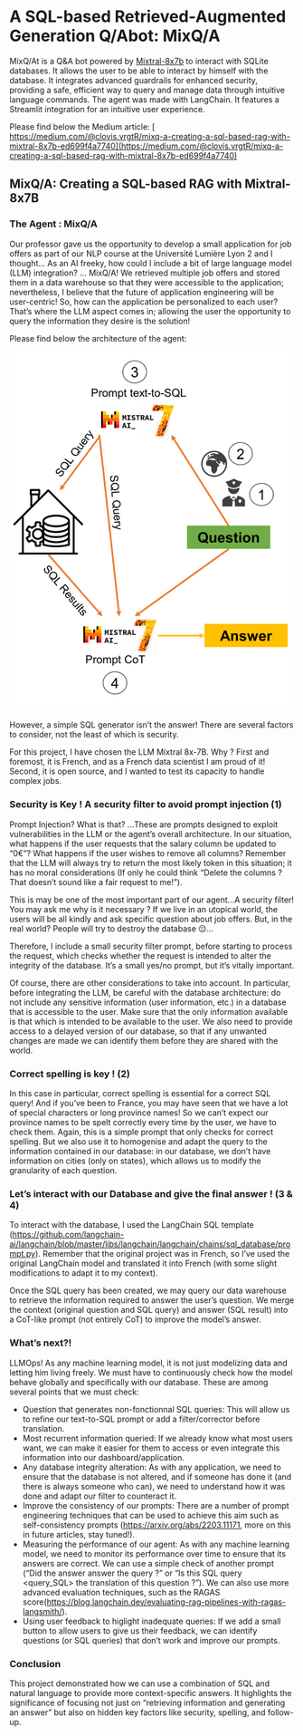# A SQL-based Retrieved-Augmented Generation Q/Abot: MixQ/A

MixQ/At is a Q&A bot powered by [Mixtral-8x7b](https://huggingface.co/mistralai/Mixtral-8x7B-Instruct-v0.1) to interact with SQLite databases. It allows the user to be able to interact by himself with the database. It integrates advanced guardrails for enhanced security, providing a safe, efficient way to query and manage data through intuitive language commands. The agent was made with LangChain. It features a Streamlit integration for an intuitive user experience. 

Please find below the Medium article: [ https://medium.com/@clovis.vrgtR/mixq-a-creating-a-sql-based-rag-with-mixtral-8x7b-ed699f4a7740](https://medium.com/@clovis.vrgtR/mixq-a-creating-a-sql-based-rag-with-mixtral-8x7b-ed699f4a7740) 

 ## MixQ/A: Creating a SQL-based RAG with Mixtral-8x7B

 ### The Agent : MixQ/A
Our professor gave us the opportunity to develop a small application for job offers as part of our NLP course at the Université Lumière Lyon 2 and I thought… As an AI freeky, how could I include a bit of large language model (LLM) integration? … MixQ/A!
We retrieved multiple job offers and stored them in a data warehouse so that they were accessible to the application; nevertheless, I believe that the future of application engineering will be user-centric! So, how can the application be personalized to each user? That’s where the LLM aspect comes in; allowing the user the opportunity to query the information they desire is the solution!

Please find below the architecture of the agent:

<img src="qabot_english.png" title="agent_architecture">

However, a simple SQL generator isn’t the answer! There are several factors to consider, not the least of which is security.

For this project, I have chosen the LLM Mixtral 8x-7B. Why ? First and foremost, it is French, and as a French data scientist I am proud of it! Second, it is open source, and I wanted to test its capacity to handle complex jobs.

### Security is Key ! A security filter to avoid prompt injection (1)
Prompt Injection? What is that? …These are prompts designed to exploit vulnerabilities in the LLM or the agent’s overall architecture. In our situation, what happens if the user requests that the salary column be updated to “0€”? What happens if the user wishes to remove all columns? Remember that the LLM will always try to return the most likely token in this situation; it has no moral considerations (If only he could think “Delete the columns ? That doesn’t sound like a fair request to me!”).

This is may be one of the most important part of our agent…A security filter! You may ask me why is it necessary ? If we live in an utopical world, the users will be all kindly and ask specific question about job offers. But, in the real world? People will try to destroy the database 😔…

Therefore, I include a small security filter prompt, before starting to process the request, which checks whether the request is intended to alter the integrity of the database. It’s a small yes/no prompt, but it’s vitally important.

Of course, there are other considerations to take into account. In particular, before integrating the LLM, be careful with the database architecture: do not include any sensitive information (user information, etc.) in a database that is accessible to the user. Make sure that the only information available is that which is intended to be available to the user. We also need to provide access to a delayed version of our database, so that if any unwanted changes are made we can identify them before they are shared with the world.

### Correct spelling is key ! (2)
In this case in particular, correct spelling is essential for a correct SQL query! And if you’ve been to France, you may have seen that we have a lot of special characters or long province names! So we can’t expect our province names to be spelt correctly every time by the user, we have to check them.
Again, this is a simple prompt that only checks for correct spelling. But we also use it to homogenise and adapt the query to the information contained in our database: in our database, we don’t have information on cities (only on states), which allows us to modify the granularity of each question.

### Let’s interact with our Database and give the final answer ! (3 & 4)
To interact with the database, I used the LangChain SQL template (https://github.com/langchain-ai/langchain/blob/master/libs/langchain/langchain/chains/sql_database/prompt.py). Remember that the original project was in French, so I’ve used the original LangChain model and translated it into French (with some slight modifications to adapt it to my context).

Once the SQL query has been created, we may query our data warehouse to retrieve the information required to answer the user’s question. We merge the context (original question and SQL query) and answer (SQL result) into a CoT-like prompt (not entirely CoT) to improve the model’s answer.

### What’s next?!
LLMOps! As any machine learning model, it is not just modelizing data and letting him living freely. We must have to continuously check how the model behave globally and specifically with our database. These are among several points that we must check:

- Question that generates non-fonctionnal SQL queries: This will allow us to refine our text-to-SQL prompt or add a filter/corrector before translation.
- Most recurrent information queried: If we already know what most users want, we can make it easier for them to access or even integrate this information into our dashboard/application.
- Any database integrity alteration: As with any application, we need to ensure that the database is not altered, and if someone has done it (and there is always someone who can), we need to understand how it was done and adapt our filter to counteract it.
- Improve the consistency of our prompts: There are a number of prompt engineering techniques that can be used to achieve this aim such as self-consistency prompts (https://arxiv.org/abs/2203.11171, more on this in future articles, stay tuned!).
- Measuring the performance of our agent: As with any machine learning model, we need to monitor its performance over time to ensure that its answers are correct. We can use a simple check of another prompt (“Did the answer <answer> answer the query <query>?” or “Is this SQL query <query_SQL> the translation of this question <question>?”). We can also use more advanced evaluation techniques, such as the RAGAS score(https://blog.langchain.dev/evaluating-rag-pipelines-with-ragas-langsmith/).
- Using user feedback to higlight inadequate queries: If we add a small button to allow users to give us their feedback, we can identify questions (or SQL queries) that don’t work and improve our prompts.

### Conclusion
This project demonstrated how we can use a combination of SQL and natural language to provide more context-specific answers. It highlights the significance of focusing not just on “retrieving information and generating an answer” but also on hidden key factors like security, spelling, and follow-up.

